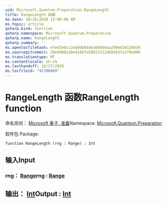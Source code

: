 ```yaml
---
uid: Microsoft.Quantum.Preparation.RangeLength
title: RangeLength 函数
ms.date: 10/26/2020 12:00:00 AM
ms.topic: article
qsharp.kind: function
qsharp.namespace: Microsoft.Quantum.Preparation
qsharp.name: RangeLength
qsharp.summary: ''
ms.openlocfilehash: efed2e8cc2eb0db644ba660d4aa299ed30126d36
ms.sourcegitcommit: 29e0d88a30e4166fa580132124b0eb57e1f0e986
ms.translationtype: MT
ms.contentlocale: zh-CN
ms.lasthandoff: 10/27/2020
ms.locfileid: "92700409"
---
```

# <a name="rangelength-function"></a><span data-ttu-id="9e2a4-102">RangeLength 函数</span><span class="sxs-lookup"><span data-stu-id="9e2a4-102">RangeLength function</span></span>

<span data-ttu-id="9e2a4-103">命名空间： [Microsoft 量子. 准备](xref:Microsoft.Quantum.Preparation)</span><span class="sxs-lookup"><span data-stu-id="9e2a4-103">Namespace: [Microsoft.Quantum.Preparation](xref:Microsoft.Quantum.Preparation)</span></span>

<span data-ttu-id="9e2a4-104">软件包 [](https://nuget.org/packages/)</span><span class="sxs-lookup"><span data-stu-id="9e2a4-104">Package: [](https://nuget.org/packages/)</span></span>




```qsharp
function RangeLength (rng : Range) : Int
```


## <a name="input"></a><span data-ttu-id="9e2a4-105">输入</span><span class="sxs-lookup"><span data-stu-id="9e2a4-105">Input</span></span>

### <a name="rng--range"></a><span data-ttu-id="9e2a4-106">rng： [Range](xref:microsoft.quantum.lang-ref.range)</span><span class="sxs-lookup"><span data-stu-id="9e2a4-106">rng : [Range](xref:microsoft.quantum.lang-ref.range)</span></span>





## <a name="output--int"></a><span data-ttu-id="9e2a4-107">输出： [Int](xref:microsoft.quantum.lang-ref.int)</span><span class="sxs-lookup"><span data-stu-id="9e2a4-107">Output : [Int](xref:microsoft.quantum.lang-ref.int)</span></span>

